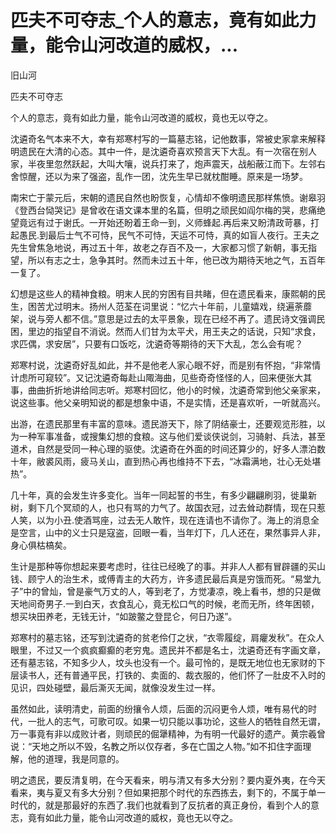 # 匹夫不可夺志_个人的意志，竟有如此力量，能令山河改道的威权，...

旧山河

匹夫不可夺志

个人的意志，竟有如此力量，能令山河改道的威权，竟也无以夺之。

沈遴奇名气本来不大，幸有郑寒村写的一篇墓志铭，记他数事，常被史家拿来解释明遗民在大清的心态。其中一件，是沈遴奇喜欢预言天下大乱。有一次宿在别人家，半夜里忽然跃起，大叫大嚷，说兵打来了，炮声震天，战船蔽江而下。左邻右舍惊醒，还以为来了强盗，乱作一团，沈先生早已就枕酣睡。原来是一场梦。

南宋亡于蒙元后，宋朝的遗民自然也盼恢复，心情却不像明遗民那样焦愤。谢皋羽《登西台恸哭记》是曾收在语文课本里的名篇，但明之顽民如阎尔梅的哭，悲痛绝望竟远有过于谢氏。一开始还盼着王命一到，义师蜂起.再后来又盼清政苛暴，打起愚民.到最后士气不可恃，民气不可恃，天运不可恃，真的如盲人夜行。王夫之先生曾焦急地说，再过五十年，故老之存百不及一，大家都习惯了新朝，事无指望，所以有志之士，急争其时。然而未过五十年，他已改为期待天地之气，五百年一复了。

幻想是这些人的精神食粮。明末人民的穷困有目共睹，但在遗民看来，康熙朝的民生，困苦尤过明末。扬州人范荃在词里说：“忆六十年前，儿童嬉戏，绕遍荼蘼架，说与旁人都不信。”意思是过去的太平景象，现在已经不再了。遗民诗文强调民困，里边的指望自不消说。然而人们甘为太平犬，用王夫之的话说，只知“求食，求匹偶，求安居”，只要有口饭吃，沈遴奇等期待的天下大乱，怎么会有呢？

郑寒村说，沈遴奇好乱如此，并不是他老人家心眼不好，而是别有怀抱，“非常情计虑所可窥较”。又记沈遴奇每赴山陬海曲，见些奇奇怪怪的人，回来便张大其事，曲曲折折地讲给同志听。郑寒村回忆，他小的时候，沈遴奇常到他父亲家来，说这些事。他父亲明知说的都是想象中语，不是实情，还是喜欢听，一听就高兴。

出游，在遗民那里有丰富的意味。遗民游天下，除了阴结豪士，还要观览形胜，以为一种军事准备，或搜集幻想的食粮。这与他们爱谈侠说剑，习骑射、兵法，甚至道术，自然是受同一种心理的驱使。沈遴奇在外面的时间还算少的，好多人漂泊数十年，敝裘风雨，疲马关山，直到热心再也维持不下去，“冰霜满地，壮心无处堪热”。

几十年，真的会发生许多变化。当年一同起誓的书生，有多少翩翩刷羽，徙巢新树，剩下几个冥顽的人，也只有骂的力气了。故国衣冠，过去耸动群情，现在只惹人笑，以为小丑.使酒骂座，过去无人敢忤，现在连请也不请你了。海上的消息全是空言，山中的义士只是寇盗，回眼一看，当年灯下，几人还在，果然事异人非，身心俱枯槁矣。

生计是那种等你想起来要考虑时，往往已经晚了的事。并非人人都有冒辟疆的买山钱、顾宁人的治生术，或傅青主的大药方，许多遗民最后真是穷饿而死。“易堂九子”中的曾灿，曾是豪气万丈的人，等到老了，方觉凄凉，晚上看书，想的只是做天地间奇男子.一到白天，衣食乱心，竟无松口气的时候，老而无所，终年困顿，想买块田养老，无钱无计，“如跛鳖之登昆仑，何日乃遂”。

郑寒村的墓志铭，还写到沈遴奇的贫老伶仃之状，“衣零履绽，肩癯发秋”。在众人眼里，不过又一个疯疯癫癫的老穷鬼。遗民并不都是名士，沈遴奇还有字画文章，还有墓志铭，不知多少人，坟头也没有一个。最可怜的，是既无地位也无家财的下层读书人，还有普通平民，打铁的、卖面的、裁衣服的，他们怀了一肚皮不入时的见识，四处碰壁，最后澌灭无闻，就像没发生过一样。

虽然如此，读明清史，前面的纷攘令人烦，后面的沉闷更令人烦，唯有易代的时代，一批人的志气，可歌可叹。如果一切只能以事功论，这些人的牺牲自然无谓，万一事竟有非以成败计者，则顽民的倔犟精神，为有明一代最好的遗产。黄宗羲曾说：“天地之所以不毁，名教之所以仅存者，多在亡国之人物。”如不扣住字面理解，他的道理，我是同意的。

明之遗民，要反清复明，在今天看来，明与清又有多大分别？要内夏外夷，在今天看来，夷与夏又有多大分别？但如果把那个时代的东西拣去，剩下的，不属于单一时代的，就是那最好的东西了.我们也就看到了反抗者的真正身份，看到个人的意志，竟有如此力量，能令山河改道的威权，竟也无以夺之。